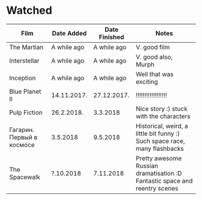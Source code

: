 # Watched

| Film | Date Added | Date Finished | Notes |
| ---- | ---------- | ------------- | ----- |
| The Martian | A while ago | A while ago | V. good film |
| Interstellar | A while ago | A while ago | V. good also, Murph |
| Inception | A while ago | A while ago | Well that was exciting |
| Blue Planet II | 14.11.2017. | 27.12.2017. | !!!!!!!!!!!!!!!!!! |
| Pulp Fiction | 26.2.2018. | 3.3.2018 | Nice story :) stuck with the characters |
| Гагарин. Первый в космосе | 3.5.2018 | 9.5.2018 | Historical, weird, a little bit funny :) Such space race, many flashbacks |
| The Spacewalk | ?.10.2018 | 7.11.2018 | Pretty awesome Russian dramatisation :D Fantastic space and reentry scenes |
